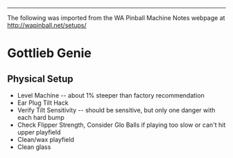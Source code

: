 ***
The following was imported from the WA Pinball Machine Notes webpage at http://wapinball.net/setups/
# Gottlieb Genie
## Physical Setup
-   Level Machine -- about 1% steeper than factory recommendation
-   Ear Plug Tilt Hack
-   Verify Tilt Sensitivity -- should be sensitive, but only one danger with each hard bump
-   Check Flipper Strength, Consider Glo Balls if playing too slow or can't hit upper playfield
-   Clean/wax playfield
-   Clean glass
